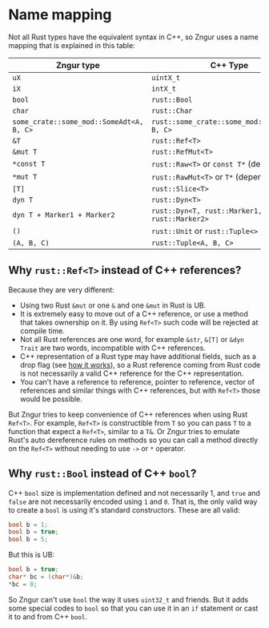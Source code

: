 # Name mapping

Not all Rust types have the equivalent syntax in C++, so Zngur uses a name mapping that is explained in this table:

| Zngur type                               | C++ Type                                       |
| ---------------------------------------- | ---------------------------------------------- |
| `uX`                                     | `uintX_t`                                      |
| `iX`                                     | `intX_t`                                       |
| `bool`                                   | `rust::Bool`                                   |
| `char`                                   | `rust::Char`                                   |
| `some_crate::some_mod::SomeAdt<A, B, C>` | `rust::some_crate::some_mod::SomeAdt<A, B, C>` |
| `&T`                                     | `rust::Ref<T>`                                 |
| `&mut T`                                 | `rust::RefMut<T>`                              |
| `*const T`                               | `rust::Raw<T>` or `const T*` (depends on `T`)  |
| `*mut T`                                 | `rust::RawMut<T>` or `T*` (depends on `T`)     |
| `[T]`                                    | `rust::Slice<T>`                               |
| `dyn T`                                  | `rust::Dyn<T>`                                 |
| `dyn T + Marker1 + Marker2`              | `rust::Dyn<T, rust::Marker1, rust::Marker2>`   |
| `()`                                     | `rust::Unit` or `rust::Tuple<>`                |
| `(A, B, C)`                              | `rust::Tuple<A, B, C>`                         |

## Why `rust::Ref<T>` instead of C++ references?

Because they are very different:

- Using two Rust `&mut` or one `&` and one `&mut` in Rust is UB.
- It is extremely easy to move out of a C++ reference, or use a method that takes ownership on it. By using `Ref<T>` such code
  will be rejected at compile time.
- Not all Rust references are one word, for example `&str`, `&[T]` or `&dyn Trait` are two words, incompatible with C++ references.
- C++ representation of a Rust type may have additional fields, such as a drop flag (see [how it works](../how_it_works.html)), so a Rust reference coming from Rust code
  is not necessarily a valid C++ reference for the C++ representation.
- You can't have a reference to reference, pointer to reference, vector of references and similar things with C++ references, but
  with `Ref<T>` those would be possible.

But Zngur tries to keep convenience of C++ references when using Rust `Ref<T>`. For example, `Ref<T>` is constructible from `T` so
you can pass `T` to a function that expect a `Ref<T>`, similar to a `T&`. Or Zngur tries to emulate Rust's auto dereference rules
on methods so you can call a method directly on the `Ref<T>` without needing to use `->` or `*` operator.

## Why `rust::Bool` instead of C++ `bool`?

C++ `bool` size is implementation defined and not necessarily 1, and `true` and `false` are not necessarily encoded
using `1` and `0`. That is, the only valid way to create a `bool` is using it's standard constructors. These are all
valid:

```C++
bool b = 1;
bool b = true;
bool b = 5;
```

But this is UB:

```C++
bool b = true;
char* bc = (char*)&b;
*bc = 0;
```

So Zngur can't use `bool` the way it uses `uint32_t` and friends. But it adds some special codes to `bool` so
that you can use it in an `if` statement or cast it to and from C++ `bool`.
